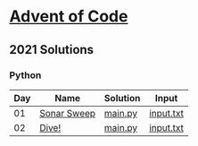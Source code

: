 # [Advent of Code](https://adventofcode.com/)

## 2021 Solutions
### Python

| Day | Name | Solution | Input |
| --- | ---  | ---      | ---   |
| 01 | [Sonar Sweep](https://adventofcode.com/2021/day/1) | [main.py](2021/python/day-01/main.py) | [input.txt](2021/python/day-01/input.txt) |
| 02 | [Dive!](https://adventofcode.com/2021/day/2) | [main.py](2021/python/day-02/main.py) | [input.txt](2021/python/day-02/input.txt) |
